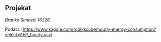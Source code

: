 ## Projekat

*Branko Simović 16326*  

Podaci: (https://www.kaggle.com/robikscube/hourly-energy-consumption?select=AEP_hourly.csv)